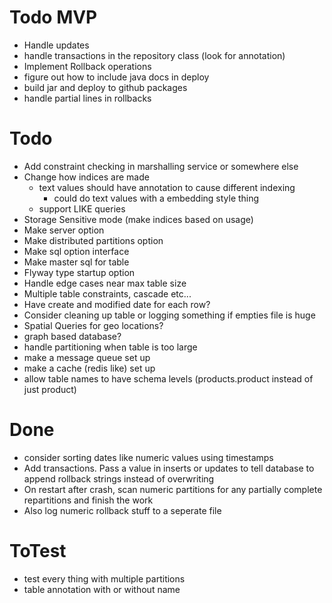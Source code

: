# Todo MVP
- Handle updates
- handle transactions in the repository class (look for annotation)
- Implement Rollback operations
- figure out how to include java docs in deploy
- build jar and deploy to github packages
- handle partial lines in rollbacks


# Todo
- Add constraint checking in marshalling service or somewhere else
- Change how indices are made
  - text values should have annotation to cause different indexing
    - could do text values with a embedding style thing
  - support LIKE queries
- Storage Sensitive mode (make indices based on usage)
- Make server option
- Make distributed partitions option
- Make sql option interface
- Make master sql for table
- Flyway type startup option
- Handle edge cases near max table size
- Multiple table constraints, cascade etc...
- Have create and modified date for each row?
- Consider cleaning up table or logging something if empties file is huge
- Spatial Queries for geo locations?
- graph based database?
- handle partitioning when table is too large
- make a message queue set up
- make a cache (redis like) set up
- allow table names to have schema levels (products.product instead of just product)

# Done
- consider sorting dates like numeric values using timestamps
- Add transactions. Pass a value in inserts or updates to tell database to append rollback strings instead of overwriting
- On restart after crash, scan numeric partitions for any partially complete repartitions and finish the work
- Also log numeric rollback stuff to a seperate file



# ToTest
- test every thing with multiple partitions
- table annotation with or without name
